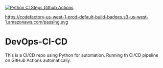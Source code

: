 [![Python CI Steps Github Actions](https://github.com/FahadMalik36/DevOps-CI-CD/actions/workflows/main.yml/badge.svg)](https://github.com/FahadMalik36/DevOps-CI-CD/actions/workflows/main.yml)

https://codefactory-us-west-1-prod-default-build-badges.s3-us-west-1.amazonaws.com/passing.svg

# DevOps-CI-CD
This is a CI/CD repo using Python for automation.
Running th CI/CD pipeline on GitHub Actions automatically.



